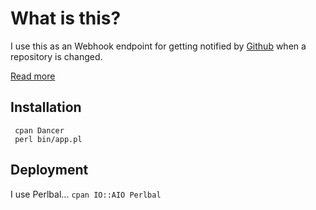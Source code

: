 # What is this?

I use this as an Webhook endpoint for getting notified by [Github](https://github.com/)
when a repository is changed.

[Read more](http://toke.de/blog/perl/2012/02/09/how-i-post/)

## Installation

     cpan Dancer
     perl bin/app.pl

## Deployment
I use Perlbal...
`cpan IO::AIO Perlbal`

